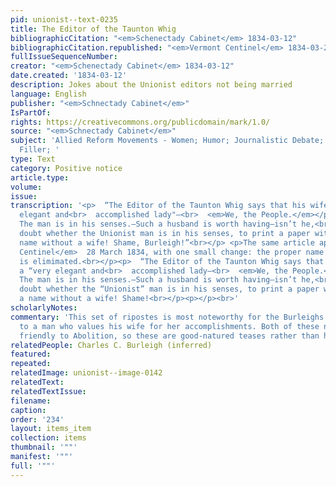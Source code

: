```yaml
---
pid: unionist--text-0235
title: The Editor of the Taunton Whig
bibliographicCitation: "<em>Schenectady Cabinet</em> 1834-03-12"
bibliographicCitation.republished: "<em>Vermont Centinel</em> 1834-03-28"
fullIssueSequenceNumber: 
creator: "<em>Schenectady Cabinet</em> 1834-03-12"
date.created: '1834-03-12'
description: Jokes about the Unionist editors not being married
language: English
publisher: "<em>Schnectady Cabinet</em>"
IsPartOf: 
rights: https://creativecommons.org/publicdomain/mark/1.0/
source: "<em>Schnectady Cabinet</em>"
subject: 'Allied Reform Movements - Women; Humor; Journalistic Debate; Miscellaneous
  Filler; '
type: Text
category: Positive notice
article.type: 
volume: 
issue: 
transcription: '<p>  “The Editor of the Taunton Whig says that his wife is a “very
  elegant and<br>  accomplished lady"—<br>  <em>We, the People.</em></p><p>  Good!
  The man is in his senses.—Such a husband is worth having—isn’t he,<br>  girls?—“<br>  <em>Unionist”</em></p><p>  We
  doubt whether the Unionist man is in his senses, to print a paper with such<br>  a
  name without a wife! Shame, Burleigh!”<br></p> <p>The same article appears in the<br>  <em>Vermont
  Centinel</em>  28 March 1834, with one small change: the proper name of "Burleigh"
  is elimimated.<br></p><p>  “The Editor of the Taunton Whig says that his wife is
  a “very elegant and<br>  accomplished lady—<br>  <em>We, the People.</em></p><p>  Good!
  The man is in his senses.—Such a husband is worth having—isn’t he,<br>  girls?—“<br>  <em>Unionist”</em></p><p>  We
  doubt whether the “Unionist” man is in his senses, to print a paper with<br>  such
  a name without a wife! Shame!<br></p><p></p><br>'
scholarlyNotes: 
commentary: 'This set of ripostes is most noteworthy for the Burleighs'' calling attention
  to a man who values his wife for her accomplishments. Both of these newspapers were
  friendly to Abolition, so these are good-natured teases rather than hostile attacks. '
relatedPeople: Charles C. Burleigh (inferred)
featured: 
repeated: 
relatedImage: unionist--image-0142
relatedText: 
relatedTextIssue: 
filename: 
caption: 
order: '234'
layout: items_item
collection: items
thumbnail: '""'
manifest: '""'
full: '""'
---
```

